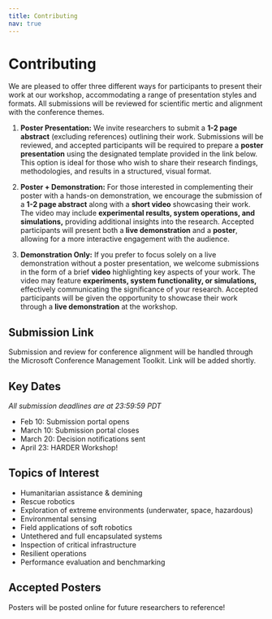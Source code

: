 ```yaml
---
title: Contributing
nav: true
---
```


# Contributing

We are pleased to offer three different ways for participants to present their work at our workshop, accommodating a range of presentation styles and formats. All submissions will be reviewed for scientific mertic and alignment with the conference themes.

1. **Poster Presentation:** We invite researchers to submit a **1-2 page abstract** (excluding references) outlining their work. Submissions will be reviewed, and accepted participants will be required to prepare a **poster presentation** using the designated template provided in the link below. This option is ideal for those who wish to share their research findings, methodologies, and results in a structured, visual format.

2. **Poster + Demonstration:** For those interested in complementing their poster with a hands-on demonstration, we encourage the submission of a **1-2 page abstract** along with a **short video** showcasing their work. The video may include **experimental results, system operations, and simulations,** providing additional insights into the research. Accepted participants will present both a **live demonstration** and a **poster**, allowing for a more interactive engagement with the audience.

3. **Demonstration Only:** If you prefer to focus solely on a live demonstration without a poster presentation, we welcome submissions in the form of a brief **video** highlighting key aspects of your work. The video may feature **experiments, system functionality, or simulations,** effectively communicating the significance of your research. Accepted participants will be given the opportunity to showcase their work through a **live demonstration** at the workshop.

## Submission Link

Submission and review for conference alignment will be handled through the Microsoft Conference Management Toolkit. Link will be added shortly.

## Key Dates

*All submission deadlines are at 23:59:59 PDT*

- Feb 10: Submission portal opens
- March 10: Submission portal closes
- March 20: Decision notifications sent
- April 23: HARDER Workshop!

## Topics of Interest
- Humanitarian assistance & demining
- Rescue robotics
- Exploration of extreme environments (underwater, space, hazardous)
- Environmental sensing
- Field applications of soft robotics
- Untethered and full encapsulated systems
- Inspection of critical infrastructure
- Resilient operations
- Performance evaluation and benchmarking

## Accepted Posters

Posters will be posted online for future researchers to reference!